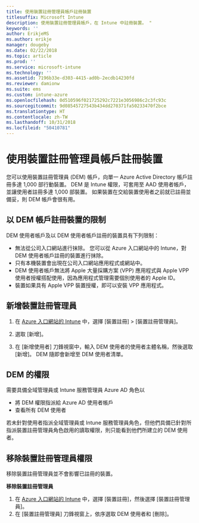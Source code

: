 ```yaml
---
title: 使用裝置註冊管理員帳戶註冊裝置
titlesuffix: Microsoft Intune
description: 使用裝置註冊管理員帳戶，在 Intune 中註冊裝置。 "
keywords: ''
author: ErikjeMS
ms.author: erikje
manager: dougeby
ms.date: 02/22/2018
ms.topic: article
ms.prod: ''
ms.service: microsoft-intune
ms.technology: ''
ms.assetid: 7196b33e-d303-4415-ad0b-2ecdb14230fd
ms.reviewer: damionw
ms.suite: ems
ms.custom: intune-azure
ms.openlocfilehash: 0d510596f021725292c7221e3056986c2c3fc93c
ms.sourcegitcommit: 9d08545727543b434dd270371fa50233470f2bce
ms.translationtype: HT
ms.contentlocale: zh-TW
ms.lasthandoff: 10/31/2018
ms.locfileid: "50410781"
---
```

# <a name="enroll-devices-by-using-a-device-enrollment-manager-account"></a>使用裝置註冊管理員帳戶註冊裝置

您可以使用裝置註冊管理員 (DEM) 帳戶，向單一 Azure Active Directory 帳戶註冊多達 1,000 部行動裝置。 DEM 是 Intune 權限，可套用至 AAD 使用者帳戶，並讓使用者註冊多達 1,000 部裝置。 如果裝置在交給裝置使用者之前就已註冊並備妥，則 DEM 帳戶會很有用。

## <a name="limitations-of-devices-that-are-enrolled-with-a-dem-account"></a>以 DEM 帳戶註冊裝置的限制

DEM 使用者帳戶及以 DEM 使用者帳戶註冊的裝置具有下列限制：

  - 無法從公司入口網站進行抹除。 您可以從 Azure 入口網站中的 Intune，對 DEM 使用者帳戶註冊的裝置進行抹除。
  - 只有本機裝置會出現在公司入口網站應用程式或網站中。
  - DEM 使用者帳戶無法將 Apple 大量採購方案 (VPP) 應用程式與 Apple VPP 使用者授權搭配使用，因為應用程式管理需要個別使用者的 Apple ID。
  - 裝置如果具有 Apple VPP 裝置授權，即可以安裝 VPP 應用程式。
  


## <a name="add-a-device-enrollment-manager"></a>新增裝置註冊管理員

1.  在 [Azure 入口網站的 Intune](https://aka.ms/intuneportal) 中，選擇 [裝置註冊] > [裝置註冊管理員]。

2.  選取 [新增]。

3.  在 [新增使用者] 刀鋒視窗中，輸入 DEM 使用者的使用者主體名稱，然後選取 [新增]。 DEM 隨即會新增至 DEM 使用者清單。

## <a name="permissions-for-dem"></a>DEM 的權限

需要具備全域管理員或 Intune 服務管理員 Azure AD 角色以
- 將 DEM 權限指派給 Azure AD 使用者帳戶
- 查看所有 DEM 使用者

若未針對使用者指派全域管理員或 Intune 服務管理員角色，但他們具備已針對所指派裝置註冊管理員角色啟用的讀取權限，則只能看到他們所建立的 DEM 使用者。


## <a name="remove-device-enrollment-manager-permissions"></a>移除裝置註冊管理員權限

移除裝置註冊管理員並不會影響已註冊的裝置。

**移除裝置註冊管理員**

1. 在 [Azure 入口網站的 Intune](https://aka.ms/intuneportal) 中，選擇 [裝置註冊]，然後選擇 [裝置註冊管理員]。
2. 在 [裝置註冊管理員] 刀鋒視窗上，依序選取 DEM 使用者和 [刪除]。

